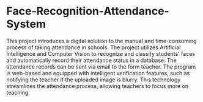 # Face-Recognition-Attendance-System

This project introduces a digital solution to the manual and time-consuming process of taking attendance in schools. The project utilizes Artificial Intelligence and Computer Vision to recognize and classify students' faces and automatically record their attendance status in a database. The attendance records can be sent via email to the form teacher. The program is web-based and equipped with intelligent verification features, such as notifying the teacher if the uploaded image is blurry. This technology streamlines the attendance process, allowing teachers to focus more on teaching.
